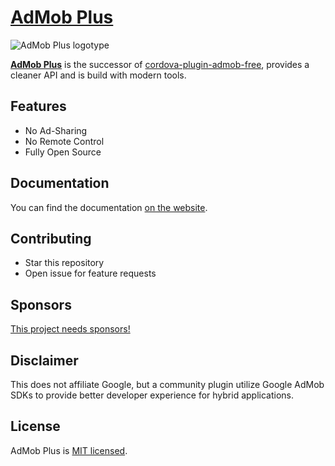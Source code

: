 # [AdMob Plus](https://admob-plus.github.io)

![AdMob Plus logotype](https://admob-plus.github.io/img/logo.png "AdMob Plus logotype")

[**AdMob Plus**](https://admob-plus.github.io) is the successor of [cordova-plugin-admob-free](https://github.com/ratson/cordova-plugin-admob-free), provides a cleaner API and is build with modern tools.

## Features

- No Ad-Sharing
- No Remote Control
- Fully Open Source

## Documentation

You can find the documentation [on the website](https://admob-plus.github.io/docs/).

## Contributing

- Star this repository
- Open issue for feature requests

## Sponsors

[This project needs sponsors!](https://admob-plus.github.io/funding)

## Disclaimer

This does not affiliate Google, but a community plugin utilize Google AdMob SDKs to provide better developer experience for hybrid applications.

## License

AdMob Plus is [MIT licensed](./LICENSE).
